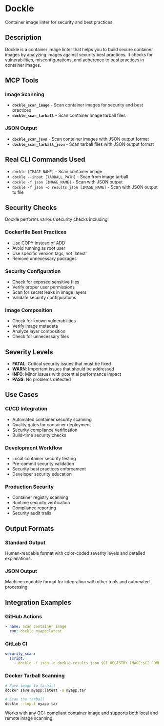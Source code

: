 # Dockle

Container image linter for security and best practices.

## Description

Dockle is a container image linter that helps you to build secure container images by analyzing images against security best practices. It checks for vulnerabilities, misconfigurations, and adherence to best practices in container images.

## MCP Tools

### Image Scanning
- **`dockle_scan_image`** - Scan container images for security and best practices
- **`dockle_scan_tarball`** - Scan container image tarball files

### JSON Output
- **`dockle_scan_json`** - Scan container images with JSON output format
- **`dockle_scan_tarball_json`** - Scan tarball files with JSON output format

## Real CLI Commands Used

- `dockle [IMAGE_NAME]` - Scan container image
- `dockle --input [TARBALL_PATH]` - Scan from image tarball
- `dockle -f json [IMAGE_NAME]` - Scan with JSON output
- `dockle -f json -o results.json [IMAGE_NAME]` - Scan with JSON output to file

## Security Checks

Dockle performs various security checks including:

### Dockerfile Best Practices
- Use COPY instead of ADD
- Avoid running as root user
- Use specific version tags, not 'latest'
- Remove unnecessary packages

### Security Configuration
- Check for exposed sensitive files
- Verify proper user permissions
- Scan for secret leaks in image layers
- Validate security configurations

### Image Composition
- Check for known vulnerabilities
- Verify image metadata
- Analyze layer composition
- Check for unnecessary files

## Severity Levels

- **FATAL**: Critical security issues that must be fixed
- **WARN**: Important issues that should be addressed
- **INFO**: Minor issues with potential performance impact
- **PASS**: No problems detected

## Use Cases

### CI/CD Integration
- Automated container security scanning
- Quality gates for container deployment
- Security compliance verification
- Build-time security checks

### Development Workflow
- Local container security testing
- Pre-commit security validation
- Security best practices enforcement
- Developer security education

### Production Security
- Container registry scanning
- Runtime security verification
- Compliance reporting
- Security audit trails

## Output Formats

### Standard Output
Human-readable format with color-coded severity levels and detailed explanations.

### JSON Output
Machine-readable format for integration with other tools and automated processing.

## Integration Examples

### GitHub Actions
```yaml
- name: Scan container image
  run: dockle myapp:latest
```

### GitLab CI
```yaml
security_scan:
  script:
    - dockle -f json -o dockle-results.json $CI_REGISTRY_IMAGE:$CI_COMMIT_SHA
```

### Docker Tarball Scanning
```bash
# Save image to tarball
docker save myapp:latest -o myapp.tar

# Scan the tarball
dockle --input myapp.tar
```

Works with any OCI-compliant container image and supports both local and remote image scanning.